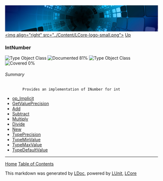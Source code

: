 ![](../Content/LCore-banner-small.png "")
[&lt;img align=&quot;right&quot; src=&quot;../Content/LCore-logo-small.png&quot;&gt;](../../README.md)
[Up](../L.md)

### IntNumber
![Type Object Class](http://b.repl.ca/v1/Type-Object%20Class-lightgrey.png "") ![Documented 81%](http://b.repl.ca/v1/Documented-81%25-green.png "")
![Type Object Class](http://b.repl.ca/v1/Type-Object%20Class-lightgrey.png "") ![Covered 0%](http://b.repl.ca/v1/Covered-0%25-red.png "")

###### Summary

            Provides an implementation of INumber for int
            
 - [op_Implicit](IntNumber_op_Implicit.md)
 - [GetValuePrecision](IntNumber_GetValuePrecision.md)
 - [Add](IntNumber_Add.md)
 - [Subtract](IntNumber_Subtract.md)
 - [Multiply](IntNumber_Multiply.md)
 - [Divide](IntNumber_Divide.md)
 - [New](IntNumber_New.md)
 - [TypePrecision](IntNumber_TypePrecision.md)
 - [TypeMinValue](IntNumber_TypeMinValue.md)
 - [TypeMaxValue](IntNumber_TypeMaxValue.md)
 - [TypeDefaultValue](IntNumber_TypeDefaultValue.md)



---

[Home](../../README.md) [Table of Contents](../../TableOfContents.md)

This markdown was generated by [LDoc](https://github.com/CodeSingularity/LDoc), powered by [LUnit](https://github.com/CodeSingularity/LUnit), [LCore](https://github.com/CodeSingularity/LCore)
